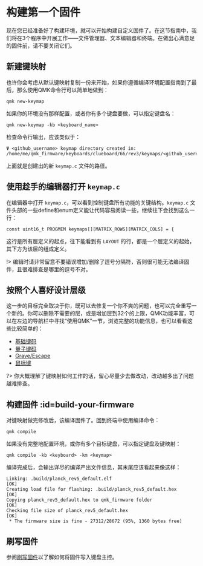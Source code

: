 # 构建第一个固件

现在您已经准备好了构建环境，就可以开始构建自定义固件了。在这节指南中，我们将在3个程序中开展工作——文件管理器、文本编辑器和终端。在做出心满意足的固件前，请不要关闭它们。
## 新建键映射

也许你会考虑从默认键映射复制一份来开始，如果你遵循编译环境配置指南到了最后，那么使用QMK命令行可以简单地做到：

    qmk new-keymap

如果你的环境没有那样配置，或者你有多个键盘要做，可以指定键盘名：

    qmk new-keymap -kb <keyboard_name>

检查命令行输出，应该类似于：

    Ψ <github_username> keymap directory created in: /home/me/qmk_firmware/keyboards/clueboard/66/rev3/keymaps/<github_username>

上面就是创建出的新 `keymap.c` 文件的路径。

## 使用趁手的编辑器打开 `keymap.c`

在编辑器中打开 `keymap.c`，可以看到控制键盘所有功能的关键结构。`keymap.c` 文件头部的一些define和enum定义能让代码容易阅读一些，继续往下会找到这么一行：

    const uint16_t PROGMEM keymaps[][MATRIX_ROWS][MATRIX_COLS] = {

这行是所有层定义的起点，往下能看到有 `LAYOUT` 的行，都是一个层定义的起始，其下方为该层的组成定义。

!> 编辑时请非常留意不要错误增加/删除了逗号分隔符，否则很可能无法编译固件，且很难排查是哪里的逗号不对。

## 按照个人喜好设计层级

这一步的目标完全取决于你，既可以去修复一个你不爽的问题，也可以完全重写一个新的。你可以删除不需要的层，或是增加层到32个的上限，QMK功能丰富，可以在左边的导航栏中寻找“使用QMK”一节，浏览完整的功能信息，也可以看看这些比较简单的：

* [基础键码](zh-cn/keycodes_basic.md)
* [量子键码](zh-cn/quantum_keycodes.md)
* [Grave/Escape](zh-cn/feature_grave_esc.md)
* [鼠标键](zh-cn/feature_mouse_keys.md)

?> 你大概理解了键映射如何工作的话，留心尽量少去做改动，改动越多出了问题越难排查。

## 构建固件 :id=build-your-firmware

对键映射做完修改后，该编译固件了。回到终端中使用编译命令：

    qmk compile

如果没有完整地配置环境，或你有多个目标键盘，可以指定键盘及键映射：

    qmk compile -kb <keyboard> -km <keymap>

编译完成后，会输出详尽的编译产出文件信息，其末尾应该看起来像这样：

```
Linking: .build/planck_rev5_default.elf                                                             [OK]
Creating load file for flashing: .build/planck_rev5_default.hex                                     [OK]
Copying planck_rev5_default.hex to qmk_firmware folder                                              [OK]
Checking file size of planck_rev5_default.hex                                                       [OK]
 * The firmware size is fine - 27312/28672 (95%, 1360 bytes free)
```

## 刷写固件

参阅[刷写固件](zh-cn/newbs_flashing.md)以了解如何将固件写入键盘主控。
